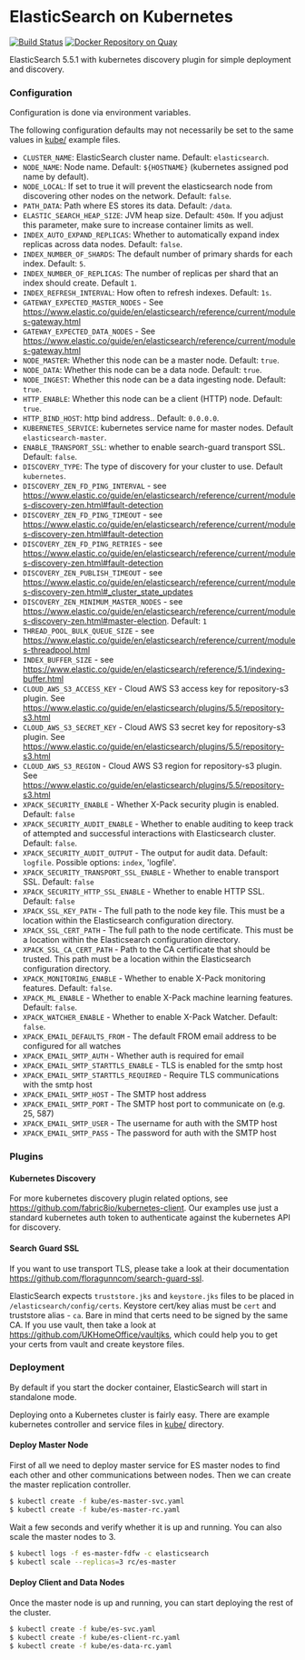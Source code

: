 # ElasticSearch on Kubernetes
[![Build Status](https://travis-ci.org/UKHomeOffice/docker-elasticsearch.svg?branch=master)](https://travis-ci.org/UKHomeOffice/docker-elasticsearch)
[![Docker Repository on Quay](https://quay.io/repository/ukhomeofficedigital/elasticsearch/status "Docker Repository on Quay")](https://quay.io/repository/ukhomeofficedigital/elasticsearch)

ElasticSearch 5.5.1 with kubernetes discovery plugin for simple deployment and
discovery.

### Configuration
Configuration is done via environment variables.

The following configuration defaults may not necessarily be set to the same
values in [kube/](kube/) example files.

* `CLUSTER_NAME`: ElasticSearch cluster name. Default: `elasticsearch`.
* `NODE_NAME`: Node name. Default: `${HOSTNAME}` (kubernetes assigned pod name by default).
* `NODE_LOCAL`: If set to true it will prevent the elasticsearch node from discovering other nodes on the network. Default: `false`.
* `PATH_DATA`: Path where ES stores its data. Default: `/data`.
* `ELASTIC_SEARCH_HEAP_SIZE`: JVM heap size. Default: `450m`. If you adjust this parameter,
  make sure to increase container limits as well.
* `INDEX_AUTO_EXPAND_REPLICAS`: Whether to automatically expand index replicas
  across data nodes. Default: `false`.
* `INDEX_NUMBER_OF_SHARDS`: The default number of primary shards for each index. Default: `5`.
* `INDEX_NUMBER_OF_REPLICAS`: The number of replicas per shard that an index should create. Default `1`.
* `INDEX_REFRESH_INTERVAL`: How often to refresh indexes. Default: `1s`.
* `GATEWAY_EXPECTED_MASTER_NODES` - See https://www.elastic.co/guide/en/elasticsearch/reference/current/modules-gateway.html
* `GATEWAY_EXPECTED_DATA_NODES` - See https://www.elastic.co/guide/en/elasticsearch/reference/current/modules-gateway.html
* `NODE_MASTER`: Whether this node can be a master node. Default: `true`.
* `NODE_DATA`: Whether this node can be a data node. Default: `true`.
* `NODE_INGEST`: Whether this node can be a data ingesting node. Default: `true`.
* `HTTP_ENABLE`: Whether this node can be a client (HTTP) node. Default: `true`.
* `HTTP_BIND_HOST`: http bind address.. Default: `0.0.0.0`.
* `KUBERNETES_SERVICE`: kubernetes service name for master nodes. Default `elasticsearch-master`.
* `ENABLE_TRANSPORT_SSL`: whether to enable search-guard transport SSL. Default: `false`.
* `DISCOVERY_TYPE`: The type of discovery for your cluster to use. Default `kubernetes`.
* `DISCOVERY_ZEN_FD_PING_INTERVAL` - see https://www.elastic.co/guide/en/elasticsearch/reference/current/modules-discovery-zen.html#fault-detection
* `DISCOVERY_ZEN_FD_PING_TIMEOUT` - see https://www.elastic.co/guide/en/elasticsearch/reference/current/modules-discovery-zen.html#fault-detection
* `DISCOVERY_ZEN_FD_PING_RETRIES` - see https://www.elastic.co/guide/en/elasticsearch/reference/current/modules-discovery-zen.html#fault-detection
* `DISCOVERY_ZEN_PUBLISH_TIMEOUT` - see https://www.elastic.co/guide/en/elasticsearch/reference/current/modules-discovery-zen.html#_cluster_state_updates
* `DISCOVERY_ZEN_MINIMUM_MASTER_NODES` - see https://www.elastic.co/guide/en/elasticsearch/reference/current/modules-discovery-zen.html#master-election. Default: `1`
* `THREAD_POOL_BULK_QUEUE_SIZE` - see https://www.elastic.co/guide/en/elasticsearch/reference/current/modules-threadpool.html
* `INDEX_BUFFER_SIZE` - see https://www.elastic.co/guide/en/elasticsearch/reference/5.1/indexing-buffer.html
* `CLOUD_AWS_S3_ACCESS_KEY` - Cloud AWS S3 access key for repository-s3 plugin. See https://www.elastic.co/guide/en/elasticsearch/plugins/5.5/repository-s3.html
* `CLOUD_AWS_S3_SECRET_KEY` - Cloud AWS S3 secret key for repository-s3 plugin. See https://www.elastic.co/guide/en/elasticsearch/plugins/5.5/repository-s3.html
* `CLOUD_AWS_S3_REGION` - Cloud AWS S3 region for repository-s3 plugin. See https://www.elastic.co/guide/en/elasticsearch/plugins/5.5/repository-s3.html
* `XPACK_SECURITY_ENABLE` - Whether X-Pack security plugin is enabled. Default: `false`
* `XPACK_SECURITY_AUDIT_ENABLE` - Whether to enable auditing to keep track of attempted and successful interactions with Elasticsearch cluster. Default: `false`.
* `XPACK_SECURITY_AUDIT_OUTPUT` - The output for audit data. Default: `logfile`. Possible options: `index`, 'logfile'.
* `XPACK_SECURITY_TRANSPORT_SSL_ENABLE` - Whether to enable transport SSL. Default: `false`
* `XPACK_SECURITY_HTTP_SSL_ENABLE` - Whether to enable HTTP SSL. Default: `false`
* `XPACK_SSL_KEY_PATH` - The full path to the node key file. This must be a location within the Elasticsearch configuration directory.
* `XPACK_SSL_CERT_PATH` - The full path to the node certificate. This must be a location within the Elasticsearch configuration directory.
* `XPACK_SSL_CA_CERT_PATH` -  Path to the CA certificate that should be trusted. This path must be a location within the Elasticsearch configuration directory.
* `XPACK_MONITORING_ENABLE` - Whether to enable X-Pack monitoring features. Default: `false`.
* `XPACK_ML_ENABLE` - Whether to enable X-Pack machine learning features. Default: `false`.
* `XPACK_WATCHER_ENABLE` - Whether to enable X-Pack Watcher. Default: `false`.
* `XPACK_EMAIL_DEFAULTS_FROM` - The default FROM email address to be configured for all watches
* `XPACK_EMAIL_SMTP_AUTH` - Whether auth is required for email
* `XPACK_EMAIL_SMTP_STARTTLS_ENABLE` - TLS is enabled for the smtp host
* `XPACK_EMAIL_SMTP_STARTTLS_REQUIRED` - Require TLS communications with the smtp host
* `XPACK_EMAIL_SMTP_HOST` - The SMTP host address
* `XPACK_EMAIL_SMTP_PORT` - The SMTP host port to communicate on (e.g. 25, 587)
* `XPACK_EMAIL_SMTP_USER` - The username for auth with the SMTP host
* `XPACK_EMAIL_SMTP_PASS` - The password for auth with the SMTP host


### Plugins
#### Kubernetes Discovery
For more kubernetes discovery plugin related options, see
https://github.com/fabric8io/kubernetes-client. Our examples use just a
standard kubernetes auth token to authenticate against the kubernetes API for
discovery.

#### Search Guard SSL
If you want to use transport TLS, please take a look at their documentation
https://github.com/floragunncom/search-guard-ssl.

ElasticSearch expects `truststore.jks` and `keystore.jks` files to be placed in
`/elasticsearch/config/certs`. Keystore cert/key alias must be `cert` and
truststore alias - `ca`. Bare in mind that certs need to be signed by the same
CA. If you use vault, then take a look at
https://github.com/UKHomeOffice/vaultjks, which could help you to get your
certs from vault and create keystore files.


### Deployment
By default if you start the docker container, ElasticSearch will start in
standalone mode.

Deploying onto a Kubernetes cluster is fairly easy. There are example
kubernetes controller and service files in [kube/](kube/) directory.


#### Deploy Master Node
First of all we need to deploy master service for ES master nodes to find each
other and other communications between nodes. Then we can create the master
replication controller.

```bash
$ kubectl create -f kube/es-master-svc.yaml
$ kubectl create -f kube/es-master-rc.yaml
```

Wait a few seconds and verify whether it is up and running. You can also scale
the master nodes to 3.

```bash
$ kubectl logs -f es-master-fdfw -c elasticsearch
$ kubectl scale --replicas=3 rc/es-master
```

#### Deploy Client and Data Nodes
Once the master node is up and running, you can start deploying the rest of the cluster.

```bash
$ kubectl create -f kube/es-svc.yaml
$ kubectl create -f kube/es-client-rc.yaml
$ kubectl create -f kube/es-data-rc.yaml
```
